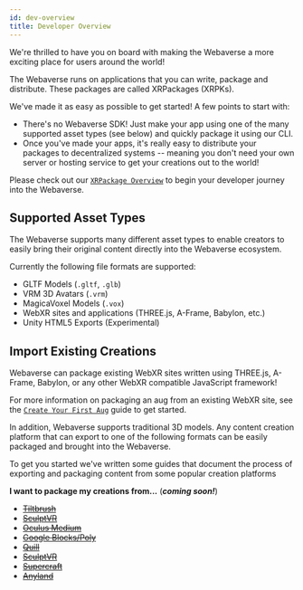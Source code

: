 ```yaml
---
id: dev-overview
title: Developer Overview
---
```


We're thrilled to have you on board with making the Webaverse a more exciting place for users around the world!

The Webaverse runs on applications that you can write, package and distribute. These packages are called XRPackages (XRPKs).

We've made it as easy as possible to get started! A few points to start with:

- There's no Webaverse SDK! Just make your app using one of the many supported asset types (see below) and quickly package it using our CLI.
- Once you've made your apps, it's really easy to distribute your packages to decentralized systems -- meaning you don't need your own server or hosting service to get your creations out to the world!

Please check out our [`XRPackage Overview`](./1-xrpackage-overview.md) to begin your developer journey into the Webaverse.

## Supported Asset Types

The Webaverse supports many different asset types to enable creators to easily bring their original content directly into the Webaverse ecosystem.

Currently the following file formats are supported:

- GLTF Models (`.gltf`, `.glb`)
- VRM 3D Avatars (`.vrm`)
- MagicaVoxel Models (`.vox`)
- WebXR sites and applications (THREE.js, A-Frame, Babylon, etc.)
- Unity HTML5 Exports (Experimental)

## Import Existing Creations

Webaverse can package existing WebXR sites written using THREE.js, A-Frame, Babylon, or any other WebXR compatible JavaScript framework!

For more information on packaging an aug from an existing WebXR site, see the [`Create Your First Aug`](./2-creating-an-aug.md) guide to get started.

In addition, Webaverse supports traditional 3D models. Any content creation platform that can export to one of the following formats can be easily packaged and brought into the Webaverse.

To get you started we've written some guides that document the process of exporting and packaging content from some popular creation platforms

**I want to package my creations from...** (**_coming soon!_**)

- [~~Tiltbrush~~](index.md)
- [~~SculptVR~~](index.md)
- [~~Oculus Medium~~](index.md)
- [~~Google Blocks/Poly~~](index.md)
- [~~Quill~~](index.md)
- [~~SculptVR~~](index.md)
- [~~Supercraft~~](index.md)
- [~~Anyland~~](index.md)
